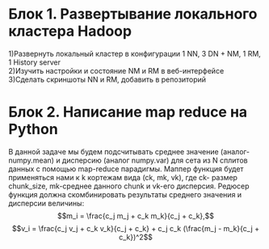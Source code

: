 # Блок 1. Развертывание локального кластера Hadoop
1)Развернуть локальный кластер в конфигурации 1 NN, 3 DN + NM, 1 RM, 1 History server\
2)Изучить настройки и состояние NM и RM в веб-интерфейсе\
3)Сделать скриншоты NN и RM, добавить в репозиторий
# Блок 2. Написание map reduce на Python
В данной задаче мы будем подсчитывать среднее значение (аналог- numpy.mean) и дисперсию (аналог numpy.var) для сета из N сплитов данных с помощью map-reduce парадигмы. Маппер функция будет применяться нами к k кортежам вида (сk, mk, vk), где ck- размер chunk_size, mk-среднее данного chunk и vk-его дисперсия. Редюсер функция должна скомбинировать результаты среднего значения и дисперсии величины:
$$m_i = \frac{c_j m_j + c_k m_k}{c_j + c_k},$$
$$v_i = \frac{c_j v_j + c_k v_k}{c_j + c_k} + c_j c_k (\frac{m_j - m_k}{c_j + c_k})^2$$
